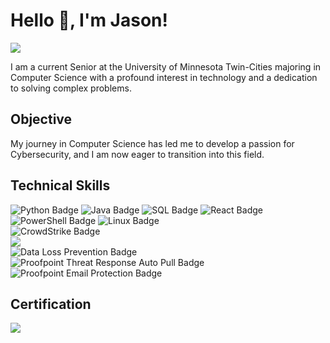 # Hello :wave:, I'm Jason!
<a href="https://www.linkedin.com/in/jason-sourivong/"><img src="https://img.shields.io/badge/-LinkedIn-0072b1?&style=for-the-badge&logo=linkedin&logoColor=white" /></a>

I am a current Senior at the University of Minnesota Twin-Cities majoring in Computer Science with a profound interest in technology and a dedication to solving complex problems.

## Objective
My journey in Computer Science has led me to develop a passion for Cybersecurity, and I am now eager to transition into this field.

## Technical Skills

<div>
    <img src="https://img.shields.io/badge/-Python-3776AB?&style=for-the-badge&logo=Python&logoColor=white" alt="Python Badge" />
    <img src="https://img.shields.io/badge/-Java-F80000?&style=for-the-badge&logo=Java&logoColor=white" alt="Java Badge" />
    <img src="https://img.shields.io/badge/-SQL-000000?&style=for-the-badge&logo=Microsoft-SQL-Server&logoColor=white" alt="SQL Badge" />
    <img src="https://img.shields.io/badge/-React-61DAFB?&style=for-the-badge&logo=React&logoColor=white" alt="React Badge" />
</div>

<div>
    <img src="https://img.shields.io/badge/-PowerShell-5391FE?&style=for-the-badge&logo=PowerShell&logoColor=white" alt="PowerShell Badge" />
    <img src="https://img.shields.io/badge/-Linux-FCC624?&style=for-the-badge&logo=Linux&logoColor=black" alt="Linux Badge" />
</div>

<div>
      <img src="https://img.shields.io/badge/-CrowdStrike-8A2C6D?&style=for-the-badge&logo=CrowdStrike&logoColor=white" alt="CrowdStrike Badge" />
</div>

<div>
    <img src="https://img.shields.io/badge/-Splunk-000000?&style=for-the-badge&logo=Splunk&logoColor=white" />
</div>

<div>
    <img src="https://img.shields.io/badge/-DLP-FF6F00?&style=for-the-badge&logo=Security&logoColor=white" alt="Data Loss Prevention Badge" />
      <img src="https://img.shields.io/badge/-Proofpoint%20Threat%20Response%20Auto%20Pull-004B49?&style=for-the-badge&logo=Security&logoColor=white" alt="Proofpoint Threat Response Auto Pull Badge" />
    <img src="https://img.shields.io/badge/-Proofpoint%20Email%20Protection-003B6F?&style=for-the-badge&logo=Proofpoint&logoColor=white" alt="Proofpoint Email Protection Badge" />
</div>

## Certification
<div>
  <a href="https://www.credly.com/badges/5ead5d46-a3db-4132-85cb-86cb2563ab43/public_url" target="_blank">
<img src="https://img.shields.io/badge/-Security%2B-FF0000?&style=for-the-badge&logo=CompTIA&logoColor=white" />
  </a>
</div>
